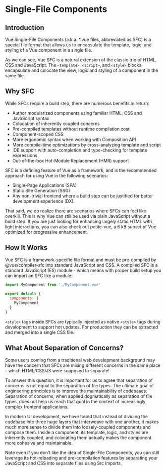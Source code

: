 # Single-File Components

## Introduction

Vue Single-File Components (a.k.a. *.vue files, abbreviated as SFC) is a special file format that allows us to encapsulate the template, logic, and styling of a Vue component in a single file.

As we can see, Vue SFC is a natural extension of the classic trio of HTML, CSS and JavaScript. The `<template>`, `<script>`, and `<style>` blocks encapsulate and colocate the view, logic and styling of a component in the same file.

## Why SFC

While SFCs require a build step, there are numerous benefits in return:
   - Author modularized components using familiar HTML, CSS and JavaScript syntax
   - Colocation of inherently coupled concerns
   - Pre-compiled templates without runtime compilation cost
   - Component-scoped CSS
   - More ergonomic syntax when working with Composition API
   - More compile-time optimizations by cross-analyzing template and script
   - IDE support with auto-completion and type-checking for template expressions
   - Out-of-the-box Hot-Module Replacement (HMR) support

SFC is a defining feature of Vue as a framework, and is the recommended approach for using Vue in the following scenarios:
   - Single-Page Applications (SPA)
   - Static Site Generation (SSG)
   - Any non-trivial frontend where a build step can be justified for better development experience (DX).

That said, we do realize there are scenarios where SFCs can feel like overkill. This is why Vue can still be used via plain JavaScript without a build step. If you are just looking for enhancing largely static HTML with light interactions, you can also check out petite-vue, a 6 kB subset of Vue optimized for progressive enhancement.

## How It Works

Vue SFC is a framework-specific file format and must be pre-compiled by @vue/compiler-sfc into standard JavaScript and CSS. A compiled SFC is a standard JavaScript (ES) module - which means with proper build setup you can import an SFC like a module:

```js
import MyComponent from './MyComponent.vue'

export default {
  components: {
    MyComponent
  }
}
```

`<style>` tags inside SFCs are typically injected as native `<style>` tags during development to support hot updates. For production they can be extracted and merged into a single CSS file.

## What About Separation of Concerns?

Some users coming from a traditional web development background may have the concern that SFCs are mixing different concerns in the same place - which HTML/CSS/JS were supposed to separate!

To answer this question, it is important for us to agree that separation of concerns is not equal to the separation of file types. The ultimate goal of engineering principles is to improve the maintainability of codebases. Separation of concerns, when applied dogmatically as separation of file types, does not help us reach that goal in the context of increasingly complex frontend applications.

In modern UI development, we have found that instead of dividing the codebase into three huge layers that interweave with one another, it makes much more sense to divide them into loosely-coupled components and compose them. Inside a component, its template, logic, and styles are inherently coupled, and colocating them actually makes the component more cohesive and maintainable.

Note even if you don't like the idea of Single-File Components, you can still leverage its hot-reloading and pre-compilation features by separating your JavaScript and CSS into separate files using Src Imports.